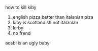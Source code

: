 how to kill kiby
1. english pizza better than italanian piza
2. kiby is scotlandish not italanian
3. kirby
4. no frend

aosbi
is an
ugly
baby
